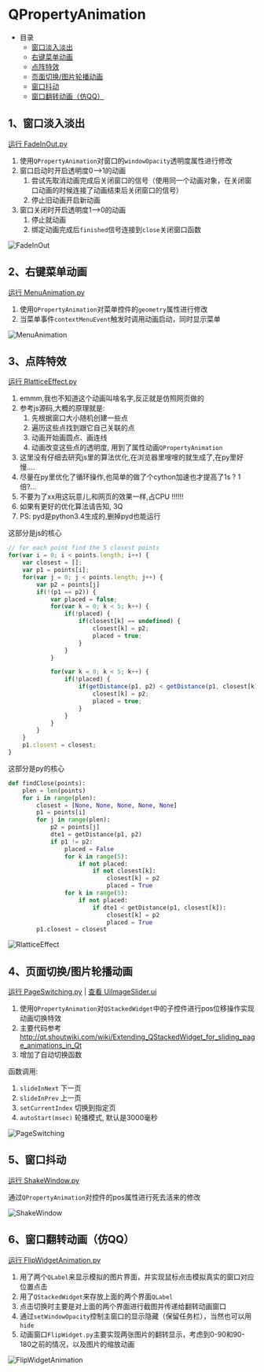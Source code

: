 # QPropertyAnimation

- 目录
  - [窗口淡入淡出](#1窗口淡入淡出)
  - [右键菜单动画](#2右键菜单动画)
  - [点阵特效](#3点阵特效)
  - [页面切换/图片轮播动画](#4页面切换图片轮播动画)
  - [窗口抖动](#5窗口抖动)
  - [窗口翻转动画（仿QQ）](#6窗口翻转动画仿QQ)

## 1、窗口淡入淡出

[运行 FadeInOut.py](FadeInOut.py)

1. 使用`QPropertyAnimation`对窗口的`windowOpacity`透明度属性进行修改
1. 窗口启动时开启透明度0-->1的动画
    1. 尝试先取消动画完成后关闭窗口的信号（使用同一个动画对象，在关闭窗口动画的时候连接了动画结束后关闭窗口的信号）
    1. 停止旧动画开启新动画
1. 窗口关闭时开启透明度1-->0的动画
    1. 停止就动画
    1. 绑定动画完成后`finished`信号连接到`close`关闭窗口函数

![FadeInOut](ScreenShot/FadeInOut.gif)

## 2、右键菜单动画

[运行 MenuAnimation.py](MenuAnimation.py)

1. 使用`QPropertyAnimation`对菜单控件的`geometry`属性进行修改
1. 当菜单事件`contextMenuEvent`触发时调用动画启动，同时显示菜单

![MenuAnimation](ScreenShot/MenuAnimation.gif)

## 3、点阵特效

[运行 RlatticeEffect.py](RlatticeEffect.py)

1. emmm,我也不知道这个动画叫啥名字,反正就是仿照网页做的
1. 参考js源码,大概的原理就是:
    1. 先根据窗口大小随机创建一些点
    1. 遍历这些点找到跟它自己关联的点
    1. 动画开始画圆点、画连线
    1. 动画改变这些点的透明度, 用到了属性动画`QPropertyAnimation`
1. 这里没有仔细去研究js里的算法优化,在浏览器里嗖嗖的就生成了,在py里好慢....
1. 尽量在py里优化了循环操作,也简单的做了个cython加速也才提高了1s ? 1倍?...
1. 不要为了xx用这玩意儿,和网页的效果一样,占CPU !!!!!!
1. 如果有更好的优化算法请告知, 3Q
1. PS: pyd是python3.4生成的,删掉pyd也能运行

这部分是js的核心

```js
// for each point find the 5 closest points
for(var i = 0; i < points.length; i++) {
    var closest = [];
    var p1 = points[i];
    for(var j = 0; j < points.length; j++) {
        var p2 = points[j]
        if(!(p1 == p2)) {
            var placed = false;
            for(var k = 0; k < 5; k++) {
                if(!placed) {
                    if(closest[k] == undefined) {
                        closest[k] = p2;
                        placed = true;
                    }
                }
            }

            for(var k = 0; k < 5; k++) {
                if(!placed) {
                    if(getDistance(p1, p2) < getDistance(p1, closest[k])) {
                        closest[k] = p2;
                        placed = true;
                    }
                }
            }
        }
    }
    p1.closest = closest;
}
```

这部分是py的核心

```python
def findClose(points):
    plen = len(points)
    for i in range(plen):
        closest = [None, None, None, None, None]
        p1 = points[i]
        for j in range(plen):
            p2 = points[j]
            dte1 = getDistance(p1, p2)
            if p1 != p2:
                placed = False
                for k in range(5):
                    if not placed:
                        if not closest[k]:
                            closest[k] = p2
                            placed = True
                for k in range(5):
                    if not placed:
                        if dte1 < getDistance(p1, closest[k]):
                            closest[k] = p2
                            placed = True
        p1.closest = closest
```

![RlatticeEffect](ScreenShot/RlatticeEffect.gif)

## 4、页面切换/图片轮播动画

[运行 PageSwitching.py](PageSwitching.py) | [查看 UiImageSlider.ui](Data/UiImageSlider.ui)

1. 使用`QPropertyAnimation`对`QStackedWidget`中的子控件进行pos位移操作实现动画切换特效
1. 主要代码参考<http://qt.shoutwiki.com/wiki/Extending_QStackedWidget_for_sliding_page_animations_in_Qt>
1. 增加了自动切换函数

函数调用:

1. `slideInNext` 下一页
1. `slideInPrev` 上一页
1. `setCurrentIndex` 切换到指定页
1. `autoStart(msec)`  轮播模式, 默认是3000毫秒

![PageSwitching](ScreenShot/PageSwitching.gif)

## 5、窗口抖动

[运行 ShakeWindow.py](ShakeWindow.py)

通过`QPropertyAnimation`对控件的pos属性进行死去活来的修改

![ShakeWindow](ScreenShot/ShakeWindow.gif)

## 6、窗口翻转动画（仿QQ）

[运行 FlipWidgetAnimation.py](FlipWidgetAnimation.py)

1. 用了两个`QLabel`来显示模拟的图片界面，并实现鼠标点击模拟真实的窗口对应位置点击
2. 用了`QStackedWidget`来存放上面的两个界面`QLabel`
3. 点击切换时主要是对上面的两个界面进行截图并传递给翻转动画窗口
4. 通过`setWindowOpacity`控制主窗口的显示隐藏（保留任务栏），当然也可以用`hide`
5. 动画窗口`FlipWidget.py`主要实现两张图片的翻转显示，考虑到0-90和90-180之前的情况，以及图片的缩放动画

![FlipWidgetAnimation](ScreenShot/FlipWidgetAnimation.gif)
